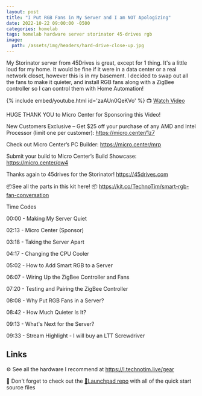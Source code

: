 ```yaml
---
layout: post
title: "I Put RGB Fans in My Server and I am NOT Apologizing"
date: 2022-10-22 09:00:00 -0500
categories: homelab
tags: homelab hardware server storinator 45-drives rgb
image:
  path: /assets/img/headers/hard-drive-close-up.jpg
---
```


My Storinator server from 45Drives is great, except for 1 thing.  It's a little loud for my home.  It would be fine if it were in a data center or a real network closet, however this is in my basement.  I decided to swap out all the fans to make it quieter, and install RGB fans along with a ZigBee controller so I can control them with Home Automation!

{% include embed/youtube.html id='zaAUn0QeKVo' %}
📺 [Watch Video](https://www.youtube.com/watch?v=zaAUn0QeKVo)

HUGE THANK YOU to Micro Center for Sponsoring this Video!

New Customers Exclusive – Get $25 off your purchase of any AMD and Intel Processor (limit one per customer): <https://micro.center/1z7>

Check out Micro Center’s PC Builder: <https://micro.center/mrp>

Submit your build to Micro Center’s Build Showcase: <https://micro.center/ow4>

Thanks again to 45drives for the Storinator!
<https://45drives.com>

📦See all the parts in this kit here! 📦
<https://kit.co/TechnoTim/smart-rgb-fan-conversation>

Time Codes

00:00 - Making My Server Quiet

02:13 - Micro Center (Sponsor)

03:18 - Taking the Server Apart

04:17 - Changing the CPU Cooler

05:02 - How to Add Smart RGB to a Server

06:07 - Wiring Up the ZigBee Controller and Fans

07:20 - Testing and Pairing the ZigBee Controller

08:08 - Why Put RGB Fans in a Server?

08:42 - How Much Quieter Is It?

09:13 - What's Next for the Server?

09:33 - Stream Highlight - I will buy an LTT Screwdriver

## Links

⚙️ See all the hardware I recommend at <https://l.technotim.live/gear>

🚀 Don't forget to check out the [🚀Launchpad repo](https://l.technotim.live/quick-start) with all of the quick start source files
